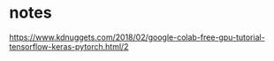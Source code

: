 # notes


https://www.kdnuggets.com/2018/02/google-colab-free-gpu-tutorial-tensorflow-keras-pytorch.html/2
